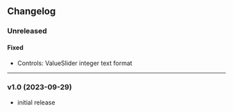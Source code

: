 ## Changelog

### Unreleased
#### Fixed
- Controls: ValueSlider integer text format

---

### v1.0 (2023-09-29)
- initial release
